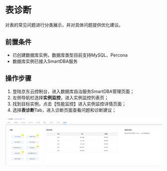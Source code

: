 # 表诊断

对表的常见问题进行分类展示，并对具体问题提供优化建议。

## 前置条件

* 已创建数据库实例，数据库类型目前支持MySQL、Percona
* 数据库实例已接入SmartDBA服务

## 操作步骤

1. 登陆京东云控制台，进入数据库自治服务SmartDBA管理页面；
2. 左侧导航栏选择**实例监控**，进入实例监控列表页；
3. 找到目标实例，点击【性能监控】进入实例监控详情页面；
4. 选择**表诊断**Tab，进入诊断页面查看问题和诊断建议；

![](../../image/SmartDBA/table_diagnosis.png)

